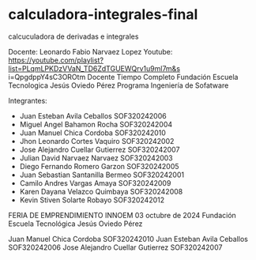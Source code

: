 # calculadora-integrales-final
calcuculadora de derivadas e integrales 

Docente: Leonardo Fabio Narvaez Lopez 
Youtube: https://youtube.com/playlist?list=PLqmLPKDzVVaN_TD6ZdTGUEWQrv1u9ml7m&s
i=QpgdppY4sC3OROtm
Docente Tiempo Completo Fundación Escuela Tecnologica Jesús Oviedo Pérez
Programa Ingeniería de Sofatware

Integrantes:
- Juan Esteban Avila Ceballos SOF320242006
- Miguel Angel Bahamon Rocha SOF320242004
- Juan Manuel Chica Cordoba SOF320242010
- Jhon Leonardo Cortes Vaquiro SOF320242002
- Jose Alejandro Cuellar Gutierrez SOF320242007
- Julian David Narvaez Narvaez SOF320242003
- Diego Fernando Romero Garzon SOF320242005
- Juan Sebastian Santanilla Bermeo SOF320242001
- Camilo Andres Vargas Amaya SOF320242009
- Karen Dayana Velazco Quimbaya SOF320242008
- Kevin Stiven Solarte Robayo SOF320242012

FERIA DE EMPRENDIMIENTO INNOEM 03 octubre de 2024 Fundación Escuela Tecnológica Jesús Oviedo Pérez

Juan Manuel Chica Cordoba SOF320242010
Juan Esteban Avila Ceballos SOF320242006
Jose Alejandro Cuellar Gutierrez SOF320242007
